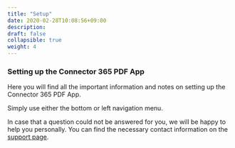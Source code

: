 ```yaml
---
title: "Setup"
date: 2020-02-28T10:08:56+09:00
description: 
draft: false
collapsible: true
weight: 4
---
```

### Setting up the Connector 365 PDF App

Here you will find all the important information and notes on setting up the Connector 365 PDF App.

Simply use either the bottom or left navigation menu.

In case that a question could not be answered for you, we will be happy to help you personally. You can find the necessary contact information on the [support page](en-us/apps/help-and-support/).